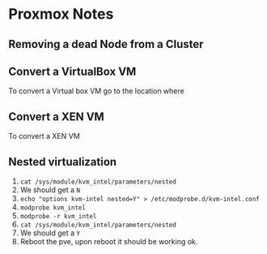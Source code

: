 # Proxmox Notes

## Removing a dead Node from a Cluster



## Convert a VirtualBox VM

To convert a Virtual box VM go to the location where

## Convert a XEN VM

To convert a XEN VM

## Nested virtualization

1. `cat /sys/module/kvm_intel/parameters/nested`
2. We should get a `N`
3. `echo "options kvm-intel nested=Y" > /etc/modprobe.d/kvm-intel.conf`
4. `modprobe kvm_intel`
5. `modprobe -r kvm_intel`
6. `cat /sys/module/kvm_intel/parameters/nested`
7. We should get a `Y`
8. Reboot the pve, upon reboot it should be working ok.